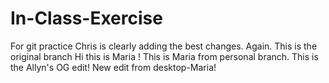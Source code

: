 # In-Class-Exercise
For git practice
Chris is clearly adding the best changes. Again.
This is the original branch
Hi this is Maria !
This is Maria from personal branch.
This is the Allyn's OG edit!
New edit from desktop-Maria!
